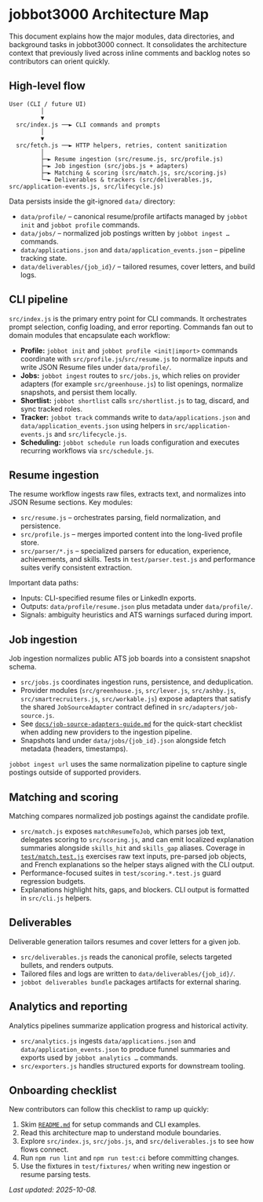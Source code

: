 # jobbot3000 Architecture Map

This document explains how the major modules, data directories, and background tasks in jobbot3000
connect. It consolidates the architecture context that previously lived across inline comments and
backlog notes so contributors can orient quickly.

## High-level flow

```text
User (CLI / future UI)
         │
         ▼
  src/index.js ──► CLI commands and prompts
         │
         ▼
  src/fetch.js ──► HTTP helpers, retries, content sanitization
         │
         ├─► Resume ingestion (src/resume.js, src/profile.js)
         ├─► Job ingestion (src/jobs.js + adapters)
         ├─► Matching & scoring (src/match.js, src/scoring.js)
         └─► Deliverables & trackers (src/deliverables.js, src/application-events.js, src/lifecycle.js)
```

Data persists inside the git-ignored `data/` directory:

- `data/profile/` – canonical resume/profile artifacts managed by `jobbot init` and
  `jobbot profile` commands.
- `data/jobs/` – normalized job postings written by `jobbot ingest …` commands.
- `data/applications.json` and `data/application_events.json` – pipeline tracking state.
- `data/deliverables/{job_id}/` – tailored resumes, cover letters, and build logs.

## CLI pipeline

`src/index.js` is the primary entry point for CLI commands. It orchestrates prompt selection, config
loading, and error reporting. Commands fan out to domain modules that encapsulate each workflow:

- **Profile:** `jobbot init` and `jobbot profile <init|import>` commands coordinate with
  `src/profile.js`/`src/resume.js` to normalize inputs and write JSON Resume files under
  `data/profile/`.
- **Jobs:** `jobbot ingest` routes to `src/jobs.js`, which relies on provider adapters (for example
  `src/greenhouse.js`) to list openings, normalize snapshots, and persist them locally.
- **Shortlist:** `jobbot shortlist` calls `src/shortlist.js` to tag, discard, and sync tracked roles.
- **Tracker:** `jobbot track` commands write to `data/applications.json` and
  `data/application_events.json` using helpers in `src/application-events.js` and `src/lifecycle.js`.
- **Scheduling:** `jobbot schedule run` loads configuration and executes recurring workflows via
  `src/schedule.js`.

## Resume ingestion

The resume workflow ingests raw files, extracts text, and normalizes into JSON Resume sections.
Key modules:

- `src/resume.js` – orchestrates parsing, field normalization, and persistence.
- `src/profile.js` – merges imported content into the long-lived profile store.
- `src/parser/*.js` – specialized parsers for education, experience, achievements, and skills. Tests
  in `test/parser.test.js` and performance suites verify consistent extraction.

Important data paths:

- Inputs: CLI-specified resume files or LinkedIn exports.
- Outputs: `data/profile/resume.json` plus metadata under `data/profile/`.
- Signals: ambiguity heuristics and ATS warnings surfaced during import.

## Job ingestion

Job ingestion normalizes public ATS job boards into a consistent snapshot schema.

- `src/jobs.js` coordinates ingestion runs, persistence, and deduplication.
- Provider modules (`src/greenhouse.js`, `src/lever.js`, `src/ashby.js`, `src/smartrecruiters.js`,
  `src/workable.js`) expose adapters that satisfy the shared `JobSourceAdapter` contract defined in
  `src/adapters/job-source.js`.
- See [`docs/job-source-adapters-guide.md`](job-source-adapters-guide.md) for the quick-start
  checklist when adding new providers to the ingestion pipeline.
- Snapshots land under `data/jobs/{job_id}.json` alongside fetch metadata (headers, timestamps).

`jobbot ingest url` uses the same normalization pipeline to capture single postings outside of
supported providers.

## Matching and scoring

Matching compares normalized job postings against the candidate profile.

- `src/match.js` exposes `matchResumeToJob`, which parses job text, delegates scoring to
  `src/scoring.js`, and can emit localized explanation summaries alongside `skills_hit`
  and `skills_gap` aliases. Coverage in [`test/match.test.js`](../test/match.test.js)
  exercises raw text inputs, pre-parsed job objects, and French explanations so the
  helper stays aligned with the CLI output.
- Performance-focused suites in `test/scoring.*.test.js` guard regression budgets.
- Explanations highlight hits, gaps, and blockers. CLI output is formatted in `src/cli.js` helpers.

## Deliverables

Deliverable generation tailors resumes and cover letters for a given job.

- `src/deliverables.js` reads the canonical profile, selects targeted bullets, and renders outputs.
- Tailored files and logs are written to `data/deliverables/{job_id}/`.
- `jobbot deliverables bundle` packages artifacts for external sharing.

## Analytics and reporting

Analytics pipelines summarize application progress and historical activity.

- `src/analytics.js` ingests `data/applications.json` and `data/application_events.json` to produce
  funnel summaries and exports used by `jobbot analytics …` commands.
- `src/exporters.js` handles structured exports for downstream tooling.

## Onboarding checklist

New contributors can follow this checklist to ramp up quickly:

1. Skim [`README.md`](../README.md) for setup commands and CLI examples.
2. Read this architecture map to understand module boundaries.
3. Explore `src/index.js`, `src/jobs.js`, and `src/deliverables.js` to see how flows connect.
4. Run `npm run lint` and `npm run test:ci` before committing changes.
5. Use the fixtures in `test/fixtures/` when writing new ingestion or resume parsing tests.

_Last updated: 2025-10-08._
